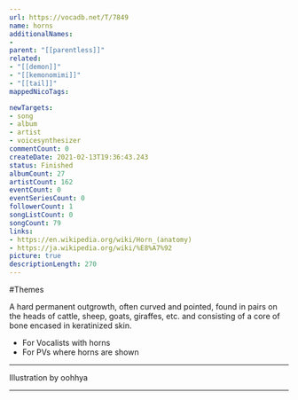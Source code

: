 ```yaml
---
url: https://vocadb.net/T/7849
name: horns
additionalNames: 
- 
parent: "[[parentless]]"
related:
- "[[demon]]"
- "[[kemonomimi]]"
- "[[tail]]"
mappedNicoTags:

newTargets:
- song
- album
- artist
- voicesynthesizer
commentCount: 0
createDate: 2021-02-13T19:36:43.243
status: Finished
albumCount: 27
artistCount: 162
eventCount: 0
eventSeriesCount: 0
followerCount: 1
songListCount: 0
songCount: 79
links: 
- https://en.wikipedia.org/wiki/Horn_(anatomy)
- https://ja.wikipedia.org/wiki/%E8%A7%92
picture: true
descriptionLength: 270
---
```


#Themes

A hard permanent outgrowth, often curved and pointed, found in pairs on the heads of cattle, sheep, goats, giraffes, etc. and consisting of a core of bone encased in keratinized skin.

- For Vocalists with horns
- For PVs where horns are shown
___
Illustration by oohhya

---

